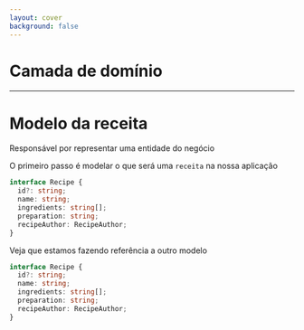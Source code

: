 ```yaml
---
layout: cover
background: false
---
```


# Camada de domínio

---

# Modelo da receita
Responsável por representar uma entidade do negócio

<div v-click-hide>

O primeiro passo é modelar o que será uma `receita` na nossa aplicação

```ts
interface Recipe {
  id?: string;
  name: string;
  ingredients: string[];
  preparation: string;
  recipeAuthor: RecipeAuthor;
}
```

</div>

<div v-after>

Veja que estamos fazendo referência a outro modelo

```ts {6}
interface Recipe {
  id?: string;
  name: string;
  ingredients: string[];
  preparation: string;
  recipeAuthor: RecipeAuthor;
}
```

</div>
